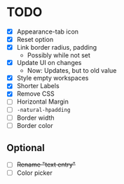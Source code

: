# TODO

- [x] Appearance-tab icon
- [x] Reset option
- [x] Link border radius, padding
    - Possibly while not set
- [x] Update UI on changes
    - Now: Updates, but to old value
- [x] Style empty workspaces
- [x] Shorter Labels
- [x] Remove CSS
- [ ] Horizontal Margin
- [ ] `-natural-hpadding`
- [ ] Border width
- [ ] Border color

## Optional

- [ ] ~~Rename "text entry"~~
- [ ] Color picker